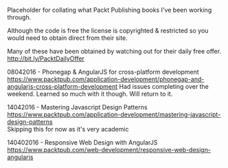 Placeholder for collating what Packt Publishing books I've been working through.

Although the code is free the license is copyrighted & restricted so you would need to
obtain direct from their site.

Many of these have been obtained by watching out for their daily free offer. http://bit.ly/PacktDailyOffer

08042016 - Phonegap & AngularJS for cross-platform development
https://www.packtpub.com/application-development/phonegap-and-angularjs-cross-platform-development
Had issues completing over the weekend. Learned so much with it though. Will return to it.

14042016 - Mastering Javascript Design Patterns
https://www.packtpub.com/application-development/mastering-javascript-design-patterns  
Skipping this for now as it's very academic

140402016 - Responsive Web Design with AngularJS
https://www.packtpub.com/web-development/responsive-web-design-angularjs
